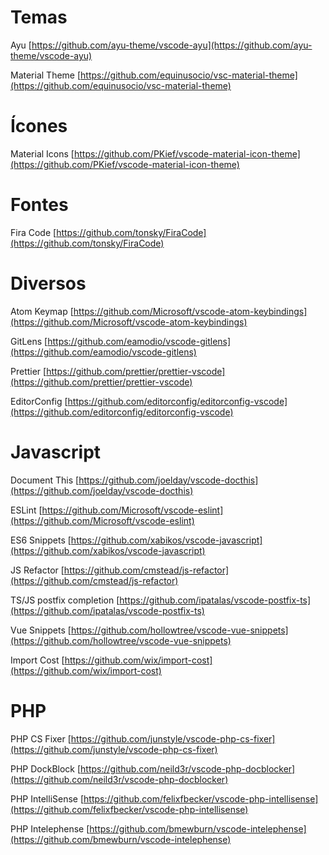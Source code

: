 # Temas
Ayu
[https://github.com/ayu-theme/vscode-ayu](https://github.com/ayu-theme/vscode-ayu)

Material Theme
[https://github.com/equinusocio/vsc-material-theme](https://github.com/equinusocio/vsc-material-theme)

# Ícones
Material Icons
[https://github.com/PKief/vscode-material-icon-theme](https://github.com/PKief/vscode-material-icon-theme)

# Fontes
Fira Code
[https://github.com/tonsky/FiraCode](https://github.com/tonsky/FiraCode)

# Diversos
Atom Keymap
[https://github.com/Microsoft/vscode-atom-keybindings](https://github.com/Microsoft/vscode-atom-keybindings)

GitLens
[https://github.com/eamodio/vscode-gitlens](https://github.com/eamodio/vscode-gitlens)

Prettier
[https://github.com/prettier/prettier-vscode](https://github.com/prettier/prettier-vscode)

EditorConfig
[https://github.com/editorconfig/editorconfig-vscode](https://github.com/editorconfig/editorconfig-vscode)

# Javascript
Document This
[https://github.com/joelday/vscode-docthis](https://github.com/joelday/vscode-docthis)

ESLint
[https://github.com/Microsoft/vscode-eslint](https://github.com/Microsoft/vscode-eslint)

ES6 Snippets
[https://github.com/xabikos/vscode-javascript](https://github.com/xabikos/vscode-javascript)

JS Refactor
[https://github.com/cmstead/js-refactor](https://github.com/cmstead/js-refactor)

TS/JS postfix completion
[https://github.com/ipatalas/vscode-postfix-ts](https://github.com/ipatalas/vscode-postfix-ts)

Vue Snippets
[https://github.com/hollowtree/vscode-vue-snippets](https://github.com/hollowtree/vscode-vue-snippets)

Import Cost
[https://github.com/wix/import-cost](https://github.com/wix/import-cost)

# PHP
PHP CS Fixer
[https://github.com/junstyle/vscode-php-cs-fixer](https://github.com/junstyle/vscode-php-cs-fixer)

PHP DockBlock
[https://github.com/neild3r/vscode-php-docblocker](https://github.com/neild3r/vscode-php-docblocker)

PHP IntelliSense
[https://github.com/felixfbecker/vscode-php-intellisense](https://github.com/felixfbecker/vscode-php-intellisense)

PHP Intelephense
[https://github.com/bmewburn/vscode-intelephense](https://github.com/bmewburn/vscode-intelephense)